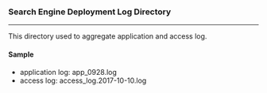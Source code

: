 ### Search Engine Deployment Log Directory
---

This directory used to aggregate application and access log.

#### Sample

* application log: app_0928.log
* access log: access_log.2017-10-10.log
